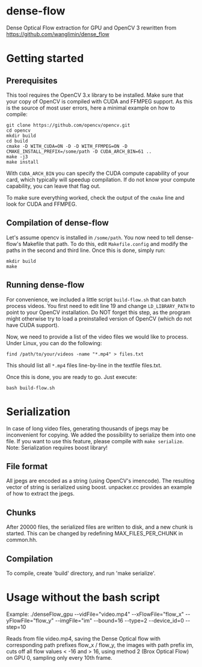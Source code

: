 # dense-flow
Dense Optical Flow extraction for GPU and OpenCV 3 rewritten from https://github.com/wanglimin/dense_flow

# Getting started
## Prerequisites
This tool requires the OpenCV 3.x library to be installed. Make sure that your copy of OpenCV is compiled with CUDA and FFMPEG support. As this is the source of most user errors, here a minimal example on how to compile:
```
git clone https://github.com/opencv/opencv.git
cd opencv
mkdir build
cd build
cmake -D WITH_CUDA=ON -D -D WITH_FFMPEG=ON -D CMAKE_INSTALL_PREFIX=/some/path -D CUDA_ARCH_BIN=61 ..
make -j3
make install
```
With `CUDA_ARCH_BIN` you can specify the CUDA compute capability of your card, which typically will speedup compilation. If do not know your compute capability, you can leave that flag out.

To make sure everything worked, check the output of the `cmake` line and look for CUDA and FFMPEG.

## Compilation of dense-flow
Let's assume opencv is installed in `/some/path`. You now need to tell dense-flow's Makefile that path. To do this, edit `Makefile.config` and modify the paths in the second and third line.
Once this is done, simply run:
```
mkdir build
make
```

## Running dense-flow
For convenience, we included a little script `build-flow.sh` that can batch process videos. You first need to edit line 19 and change `LD_LIBRARY_PATH` to point to your OpenCV installation. Do NOT forget this step, as the program might otherwise try to load a preinstalled version of OpenCV (which do not have CUDA support).

Now, we need to provide a list of the video files we would like to process. Under Linux, you can do the following:
```
find /path/to/your/videos -name "*.mp4" > files.txt
```
This should list all `*.mp4` files line-by-line in the textfile files.txt.

Once this is done, you are ready to go. Just execute:
```
bash build-flow.sh
```

# Serialization
In case of long video files, generating thousands of jpegs may be inconvenient for copying. We added the possibility to serialize them into one file. If you want to use this feature, please compile with `make serialize`. Note: Serialization requires boost library!

## File format
All jpegs are encoded as a string (using OpenCV's imencode). The resulting vector of string is serialized using boost. unpacker.cc provides an example of how to extract the jpegs.

## Chunks
After 20000 files, the serialized files are written to disk, and a new chunk is started. This can be changed by redefining MAX_FILES_PER_CHUNK in common.hh.

## Compilation
To compile, create 'build' directory, and run 'make serialize'.

# Usage without the bash script
Example:
./denseFlow_gpu --vidFile="video.mp4" --xFlowFile="flow_x" --yFlowFile="flow_y" --imgFile="im" --bound=16 --type=2 --device_id=0 --step=10

Reads from file video.mp4, saving the Dense Optical flow with corresponding path prefixes flow_x / flow_y, the images with path prefix im, cuts off all flow values < -16 and > 16, using method 2 (Brox Optical Flow) on GPU 0, sampling only every 10th frame.
